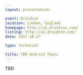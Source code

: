 ```yaml
---
layout: presentation

event: Droidcon
location: London, England
homepage: http://uk.droidcon.com/
listing: http://uk.droidcon.com/
date: 2017-10-27

type: Technical

title: TBD Android Topic
---
```


TBD
